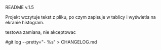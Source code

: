 README v.1.5

Projekt wczytuje tekst z pliku, po czym zapisuje w tablicy i wyświetla na ekranie histogram.

testowa zamiana, nie akceptowac

#git log --pretty="- %s" > CHANGELOG.md
